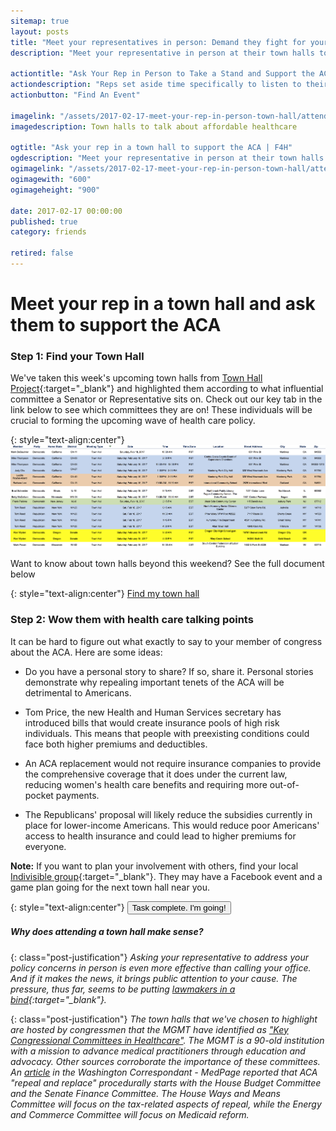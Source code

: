 ```yaml
---
sitemap: true
layout: posts
title: "Meet your representatives in person: Demand they fight for your health care | F4H"
description: "Meet your representative in person at their town halls to ask them to take a stand for the ACA."

actiontitle: "Ask Your Rep in Person to Take a Stand and Support the ACA"
actiondescription: "Reps set aside time specifically to listen to their constitutents. Make sure they know that health care is important to you."
actionbutton: "Find An Event"

imagelink: "/assets/2017-02-17-meet-your-rep-in-person-town-hall/attend_a_town_hall.jpg"
imagedescription: Town halls to talk about affordable healthcare

ogtitle: "Ask your rep in a town hall to support the ACA | F4H"
ogdescription: "Meet your representative in person at their town halls to ask them to take a stand for the ACA."
ogimagelink: "/assets/2017-02-17-meet-your-rep-in-person-town-hall/attend_a_town_hall.jpg"
ogimagewith: "600"
ogimageheight: "900"

date: 2017-02-17 00:00:00
published: true
category: friends

retired: false
---
```


# Meet your rep in a town hall and ask them to support the ACA

### Step 1: Find your Town Hall 

We've taken this week's upcoming town halls from [Town Hall Project](https://townhallproject.com/){:target="_blank"} and highlighted them according to what influential committee a Senator or Representative sits on. Check out our key tab in the link below to see which committees they are on!  These individuals will be crucial to forming the upcoming wave of health care policy.

{: style="text-align:center"}
<a href="https://docs.google.com/spreadsheets/d/10f9JbeeTXu9bRFJgi1_UMrESDGqHayqLEjS-MWi1b3g/edit?usp=sharing" rel="Town Hall snapshot 2/17">![Town Halls on 2/17](/assets/2017-02-17-meet-your-rep-in-person-town-hall/town-hall-feb-18-weekend-schedule.png)</a>

Want to know about town halls beyond this weekend? See the full document below

{: style="text-align:center"}
<a class="post-link-btn btn liteblue" href="https://docs.google.com/spreadsheets/d/10f9JbeeTXu9bRFJgi1_UMrESDGqHayqLEjS-MWi1b3g/edit?usp=sharing" target="_blank">Find my town hall</a>

### Step 2: Wow them with health care talking points

It can be hard to figure out what exactly to say to your member of congress about the ACA. Here are some ideas:

- Do you have a personal story to share? If so, share it. Personal stories demonstrate why repealing important tenets of the ACA will be detrimental to Americans.

- Tom Price, the new Health and Human Services secretary has introduced bills that would create insurance pools of high risk individuals. This means that people with preexisting conditions could face both higher premiums and deductibles.

- An ACA replacement would not require insurance companies to provide the comprehensive coverage that it does under the current law, reducing women's health care benefits and requiring more out-of-pocket payments. 

- The Republicans' proposal will likely reduce the subsidies currently in place for lower-income Americans. This would reduce poor Americans' access to health insurance and could lead to higher premiums for everyone. 

**Note:**  If you want to plan your involvement with others, find your local [Indivisible group](https://www.indivisibleguide.com/local-action-groups){:target="_blank"}. They may have a Facebook event and a game plan going for the next town hall near you. 

{: style="text-align:center"}
<button class="post-complete-btn post-link-btn btn darkblue">
  Task complete. I'm going!
</button>

<!-- Justification -->
##### Why does attending a town hall make sense?

{: class="post-justification"}
*Asking your representative to address your policy concerns in person is even more effective than calling your office. And if it makes the news, it brings public attention to your cause. The pressure, thus far, seems to be putting [lawmakers in a bind](http://www.cnn.com/2017/02/13/politics/republican-lawmakers-town-hall-events/){:target="_blank"}.*

{: class="post-justification"}
*The town halls that we've chosen to highlight are hosted by congressmen that the MGMT have identified as ["Key Congressional Committees in Healthcare"](http://www.mgma.com/government-affairs/advocacy/advocacy-resources/key-congressional-committees-in-healthcare). The MGMT is a 90-old institution with a mission to advance medical practitioners through education and advocacy. Other sources corroborate the importance of these committees. An [article](http://www.medpagetoday.com/washington-watch/reform/62338) in the Washington Correspondant - MedPage reported that ACA "repeal and replace" procedurally starts with the House Budget Committee and the Senate Finance Committee. The House Ways and Means Committee will focus on the tax-related aspects of repeal, while the Energy and Commerce Committee will focus on Medicaid reform.*
